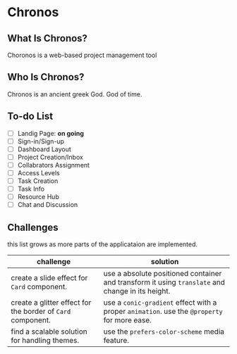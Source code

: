 # Chronos

## What Is Chronos?

Choronos is a web-based project management tool

## Who Is Chronos?

Chronos is an ancient greek God. God of time.

## To-do List
- [ ] Landig Page: **on going**
- [ ] Sign-in/Sign-up
- [ ] Dashboard Layout
- [ ] Project Creation/Inbox
- [ ] Collabrators Assignment
- [ ] Access Levels
- [ ] Task Creation
- [ ] Task Info
- [ ] Resource Hub
- [ ] Chat and Discussion

## Challenges
this list grows as more parts of the applicataion are implemented.
  
|   **challenge** | **solution** |
|-------------|----------|
| create a slide effect for `Card` component. | use a absolute positioned container and transform it using `translate` and change in its height. |
| create a glitter effect for the border of `Card` component. | use a `conic-gradient` effect with a proper `animation`. use the `@property` for more ease. |
| find a scalable solution for handling themes. | use the `prefers-color-scheme` media feature. |
